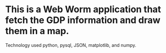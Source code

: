 # This is a Web Worm application that fetch the GDP information and draw them in a map.
Technology used python, pysql, JSON, matplotlib, and numpy.
